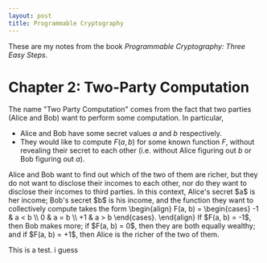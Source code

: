 ```yaml
---
layout: post
title: Programmable Cryptography
---
```

<!-- # Programmable Cryptography: Three Easy Steps -->
These are my notes from the book _Programmable Cryptography: Three Easy Steps_. 

# Chapter 2: Two-Party Computation
The name "Two Party Computation" comes from the fact that two parties (Alice and Bob) want to perform some computation. In particular,
- Alice and Bob have some secret values $a$ and $b$ respectively.
- They would like to compute $F(a, b)$ for some known function $F$, without revealing their secret to each other (i.e. without Alice figuring out $b$ or Bob figuring out $a$).
<div class="example">
Alice and Bob want to find out which of the two of them are richer, but they do not want to disclose their incomes to each other, nor do they want to disclose their incomes to third parties. In this context, Alice's secret $a$ is her income; Bob's secret $b$ is his income, and the function they want to collectively compute takes the form
\begin{align}
F(a, b) = \begin{cases}
-1 & a < b \\ 
0 & a = b \\
+1 & a > b
\end{cases}.
\end{align}
If $F(a, b) = -1$, then Bob makes more; if $F(a, b) = 0$, then they are both equally wealthy; and if $F(a, b) = +1$, then Alice is the richer of the two of them. 
</div>

This is a test. i guess
